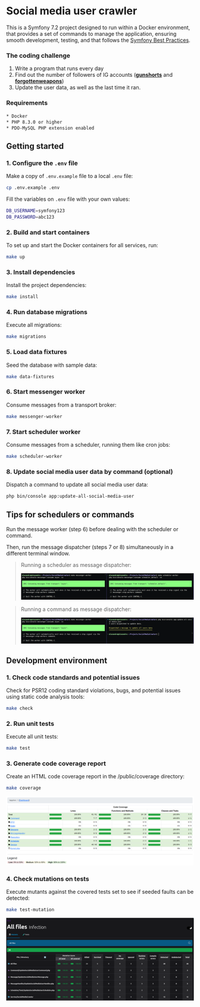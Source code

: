 # Social media user crawler

This is a Symfony 7.2 project designed to run within a Docker environment, that provides a set of commands to manage the application, ensuring smooth development, testing, and that follows the [Symfony Best Practices][1].

### The coding challenge

1. Write a program that runs every day
2. Find out the number of followers of IG accounts ([**gunshorts**][2] and [**forgottenweapons**][3]) 
3. Update the user data, as well as the last time it ran.

### Requirements

    * Docker
    * PHP 8.3.0 or higher
    * PDO-MySQL PHP extension enabled

## Getting started

### 1. Configure the `.env` file
Make a copy of `.env.example` file to a local `.env` file:

```bash
cp .env.example .env
```

Fill the variables on `.env` file with your own values:

```bash
DB_USERNAME=symfony123
DB_PASSWORD=abc123
```

### 2. Build and start containers
To set up and start the Docker containers for all services, run:
```bash
make up
```

### 3. Install dependencies
Install the project dependencies:
```bash
make install
```

### 4. Run database migrations
Execute all migrations:
```bash
make migrations
```

### 5. Load data fixtures
Seed the database with sample data:
```bash
make data-fixtures
```

### 6. Start messenger worker
Consume messages from a transport broker:
```bash
make messenger-worker
```

### 7. Start scheduler worker
Consume messages from a scheduler, running them like cron jobs:
```bash
make scheduler-worker
```

### 8. Update social media user data by command (optional)
Dispatch a command to update all social media user data:
```bash
php bin/console app:update-all-social-media-user
```

## Tips for schedulers or commands
Run the message worker (step 6) before dealing with the scheduler or command.

Then, run the message dispatcher (steps 7 or 8) simultaneously in a different terminal window.

>    Running a scheduler as message dispatcher:
>
>   ![Running a scheduler as message dispatcher.](/public/images/run-scheduler.png "Running a scheduler as message dispatcher.")

>   Running a command as message dispatcher:
>
>   ![Running a command as message dispatcher.](/public/images/run-command.png "Running a command as message dispatcher.")

## Development environment

### 1. Check code standards and potential issues
Check for PSR12 coding standard violations, bugs, and potential issues using static code analysis tools:
```bash
make check
```

### 2. Run unit tests
Execute all unit tests:
```bash
make test
```

### 3. Generate code coverage report
Create an HTML code coverage report in the /public/coverage directory:
```bash
make coverage
```

![The coverage dashboard.](/public/images/coverage.png "The coverage dashboard.")


### 4. Check mutations on tests
Execute mutants against the covered tests set to see if seeded faults can be detected:
```bash
make test-mutation
```

![The coverage dashboard.](/public/images/infection.png "The infection dashboard.")

[1]: https://symfony.com/doc/current/best_practices.html
[2]: https://www.instagram.com/gunshorts
[3]: https://www.instagram.com/forgottenweapons